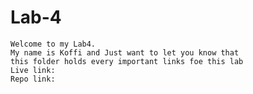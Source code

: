 # Lab-4
	Welcome to my Lab4.
	My name is Koffi and Just want to let you know that
	this folder holds every important links foe this lab
	Live link:
	Repo link:
